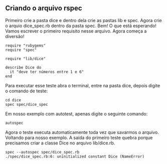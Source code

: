 ## Criando o arquivo rspec

Primeiro crie a pasta dice e dentro dela crie as pastas lib e spec. Agora crie o arquio dice_spec.rb dentro da pasta spec. Bem! O que está esperando! Vamos escrever o primeiro requisito nesse arquivo. Agora começa a diversão!

	require "rubygems"
	require "spec"
	
	require "lib/dice"

	describe Dice do 
	  it "deve ter números entre 1 e 6"
	end

Para executar esse teste abra o terminal, entre na pasta dice, depois digite o comando de teste:

	cd dice
	spec spec/dice_spec

Em nosso exemplo com autotest, apenas digite o seguinte comando:

	autospec

Agora o teste executa automaticamente toda vez que savarmos o arquivo.
Voltando para nosso exemplo. A saída do primeiro teste quebra porque precisamos criar a classe Dice no arquivo lib/dice.rb.

	spec --autospec spec/dice_spec.rb 
	./spec/dice_spec.rb:6: uninitialized constant Dice (NameError)
